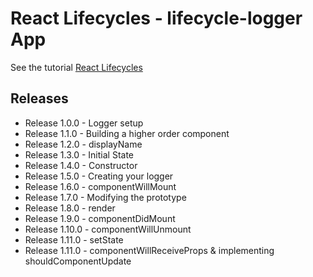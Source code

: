 # React Lifecycles - lifecycle-logger App

See the tutorial [React Lifecycles](https://www.lynda.com/React-js-tutorials/React-Lifecycles/592509-2.html)

## Releases

* Release 1.0.0 - Logger setup
* Release 1.1.0 - Building a higher order component
* Release 1.2.0 - displayName
* Release 1.3.0 - Initial State
* Release 1.4.0 - Constructor
* Release 1.5.0 - Creating your logger
* Release 1.6.0 - componentWillMount
* Release 1.7.0 - Modifying the prototype
* Release 1.8.0 - render
* Release 1.9.0 - componentDidMount
* Release 1.10.0 - componentWillUnmount
* Release 1.11.0 - setState
* Release 1.11.0 - componentWillReceiveProps & implementing shouldComponentUpdate
